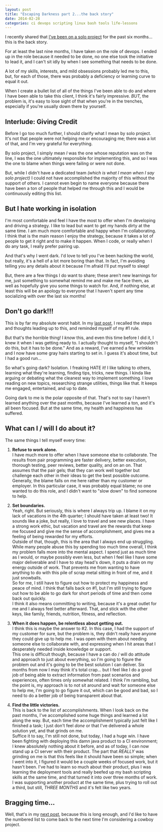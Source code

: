 ```yaml
---
layout: post
title: "Escaping Darkness part 2...the back story"
date: 2014-02-28
categories: ci devops scripting linux bash tools life-lessons
---
```


[solo]: http://damonoverboe.org/post/meanwhile-six-months-later...
[bragging]: http://damonoverboe.org/post/escaping-darkness-part-3...bragging-time

I recently shared that [I've been on a solo project][solo] for the past six months... this is the back story.

For at least the last nine months, I have taken on the role of devops. I ended up in the role because it needed to be done, no one else took the initiative to lead it, and I can't sit idly by when I see something that needs to be done. 

A lot of my skills, interests, and mild obsessions probably led me to this, but, for each of those, there was probably a deficiency or learning curve to equal it out.

When I create a bullet list of all of the things I've been able to do and where I have been able to take this client, I think it's fairly impressive.  *BUT,* the problem is, it's easy to lose sight of that when you're in the trenches, especially if you're usually down there by yourself.

## Interlude: Giving Credit

Before I go too much further, I should clarify what I mean by solo project. It's not that people were not helping me or encouraging me; there was a lot of that, and I'm very grateful for everything.

By solo project, I simply mean *I* was the one whose reputation was on the line, I was the one ultimately responsible for implementing this, and so I was the one to blame when things were failing or were not done.

But, while I didn't have a dedicated team *(which is what I mean when I say solo project)* I could not have accomplished the majority of this without the support of others. I cannot even begin to name everyone because there have been a ton of people that helped me through this and I would be continuously editing this list.

## But I hate working in isolation

I'm most comfortable and feel I have the most to offer when I'm developing and driving a strategy. I like to lead but want to get my hands dirty at the same time. I am much more comfortable and happy when I'm collaborating. I think that is the main reason I enjoy the strategy, because it takes a lot of people to get it right and to make it happen. When I code, or really when I do any task, I really prefer pairing up.

And that's why I went dark. I'd love to tell you I've been hacking the world, but really, it's a hell of a lot more boring than that. In fact, I'm avoiding telling you any details about it because I'm afraid I'll put myself to sleep!

But, there are a few things I do want to share; these aren't new learnings for me, just something to somewhat remind me and make me face them, as well as hopefully give you some things to watch for. And, if nothing else, at least this will be an apology to everyone that I haven't spent any time socializing with over the last six months!

## Don't go dark!!!

This is by far my absolute worst habit. In my [last post][solo], I recalled the steps and thoughts leading up to this, and reminded myself of my #1 rule.

But that's the horrible thing! I *know* this, and even this time before I did it, I knew it when I was getting ready to. I actually thought to myself, "I shouldn't do this, but it has to be done." And as a reward, I've earned a few wrinkles and I now have some gray hairs starting to set in. I guess it's about time, but I had a good run...

So what's going dark? Isolation. I freaking HATE it! I like talking to others, learning what they're learning, finding tips, tricks, new things. I kinda like arguing or debating what the cleanest way to implement something. I love reading on new topics, researching strange utilities, things like that. It keeps me engaged, entertained, and up to date.

Going dark to me is the polar opposite of that. That's not to say I haven't learned anything over the past months, because I've learned a ton, and it's all been focused. But at the same time, my health and happiness has suffered.

## What can I / will I do about it? 

The same things I tell myself every time:

1. **Refuse to work alone.**  
I have much more to offer when I have someone else to collaborate. The results from pair programming are faster delivery, better execution, thorough testing, peer reviews, better quality, and on an on. That assumes that the pair gels; that they can work well together but challenge each other in their ideas to get the best possible outcome. Generally, the blame falls on me here rather than my customer or employer. In this particular case, it was probably equal blame; no one wanted to do this role, and I didn't want to "slow down" to find someone to help.

2. **Set boundaries.**  
Yeah, right. But seriously, this is where I always trip up. I blame it on my lack of vacations in the 4th quarter; I should have taken at least two! It sounds like a joke, but really, I love to travel and see new places. I have a strong work ethic, but vacation and travel are the rewards that keep me focused and give me the sense of accomplishment, and gives me a feeling of being rewarded for my efforts.  
Outside of that, though, this is the area that I always end up struggling. While many people abuse this by spending too much time overall, I think my problem falls more into the mental aspect. I spend just as much time as I would, or maybe possibly even less, but when I feel like I have some major deliverable and I have to stay head's down, it puts a drain on my energy outside of work. That prevents me from wanting to have anything to do with this pile of scrap metal sitting in front of me, and it just snowballs.  
So for me, I still have to figure out how to protect my happiness and peace of mind. I think that falls back on #1, but I'm still trying to figure out how to be able to go dark for short periods of time and then come back out quickly.  
I think it also means committing to writing, because it's a great outlet for me and I always feel better afterward. That, and stick with the other keys, like family, friends, nutrition, fitness, and reflection.

3. **When it does happen, be relentless about getting out.**  
I think this is maybe the answer to #2. In this case, I had the support of my customer for sure, but the problem is, they didn't really have anyone they could give up to help me. I was open with them about needing someone else to collaborate with, and expressing when I hit areas that I desperately needed inside knowledge or support.  
This one is difficult though, because I have a can do / will do attitude and approach to just about everything, so I'm going to figure the problem out and it's going to be the best solution I can deliver. Six months from now I may think it's total crap... but I feel like I do a good job of being able to extract information from past scenarios and experiences, often times only somewhat related. I think I'm rambling, but the point is, my approach is to not  sit around and wait for someone else to help me, I'm going to go figure it out, which can be good and bad, so I need to do a better job of being transparent about that.

4. **Find the little victories.**  
This is back to the list of accomplishments. When I look back on the past months, I've accomplished some huge things and learned a lot along the way. But, each time the accomplishment typically just felt like I finished a task; I just don't feel *done* or that I've delivered a whole solution yet, and that grinds on me.  
Suffice it to say, I'm still not done, but today, I had a huge win. I have been fighting with deploying this damn java product to a CI environment; I knew absolutely nothing about it before, and as of today, I can now stand up a CI server with their product. The part that *REALLY* was grinding on me is that this feels like it should have been so simple; when I went into it, I figured it would be a couple weeks of focused work, but it hasn't been. I've had to learn so much about their product, plus I was learning the deployment tools and really beefed up my bash scripting skills at the same time, and that turned it into over three months of work. I was supporting another product at the same time, plus trying to roll out a third, but still, *THREE MONTHS* and it's felt like two years.

## Bragging time...

Well, that's in my [next post][bragging], because this is long enough, and I'd like to have the numbered list to come back to the next time I'm considering a cowboy project.


